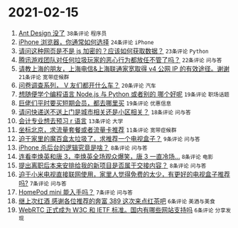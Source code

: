# 2021-02-15

1. [Ant Design 没了](https://www.v2ex.com/t/753353) `38条评论` `程序员`
1. [iPhone 浏览器，你通常如何选择](https://www.v2ex.com/t/753361) `24条评论` `iPhone`
1. [请问这种网页是不是 js 加密的？应该如何获取数据？](https://www.v2ex.com/t/753378) `23条评论` `Python`
1. [腾讯游戏团队对任何垃圾玩家的恶心行为都放任不管了吗？](https://www.v2ex.com/t/753369) `22条评论` `问与答`
1. [请教上海的朋友，上海电信&上海联通家宽取得 v4 公网 IP 的有效途径。谢谢](https://www.v2ex.com/t/753359) `21条评论` `宽带症候群`
1. [问卷调查系列， V 友们都开什么车？](https://www.v2ex.com/t/753385) `20条评论` `汽车`
1. [想随便学个编程语言 Node.js 与 Python 或者别的 哪个好呢](https://www.v2ex.com/t/753365) `19条评论` `职场话题`
1. [巨佬们平时要买短期会员，都去哪里买](https://www.v2ex.com/t/753364) `19条评论` `优惠信息`
1. [请问快递送不送上门是城市相关还是小区相关？](https://www.v2ex.com/t/753368) `18条评论` `问与答`
1. [会计专业想去预习 r 语言](https://www.v2ex.com/t/753374) `13条评论` `大学`
1. [坐标北京，求流量套餐或者流量卡推荐](https://www.v2ex.com/t/753357) `11条评论` `宽带症候群`
1. [迫于家里的魔百盒太垃圾了，求推荐一个电视盒子？](https://www.v2ex.com/t/753373) `9条评论` `问与答`
1. [iPhone 杀后台的逻辑究竟是啥？](https://www.v2ex.com/t/753388) `8条评论` `问与答`
1. [连看李焕英和唐 3，李焕英全场观众爆笑，唐 3 一直冷场...](https://www.v2ex.com/t/753360) `8条评论` `电影`
1. [提出离职后本来安排给我的新项目是否属于交接内容？](https://www.v2ex.com/t/753350) `8条评论` `问与答`
1. [迫于小米电视直接联网使用，家里人觉得免费的太少，有更好的电视盒子推荐吗?](https://www.v2ex.com/t/753381) `7条评论` `问与答`
1. [HomePod mini 能入手吗？](https://www.v2ex.com/t/753371) `7条评论` `问与答`
1. [继上次红酒 感谢各位推荐的奔富 389 这次来点红茶吧](https://www.v2ex.com/t/753370) `6条评论` `美酒与美食`
1. [WebRTC 正式成为 W3C 和 IETF 标准。国内有哪些网站支持吗](https://www.v2ex.com/t/753351) `6条评论` `分享发现`
